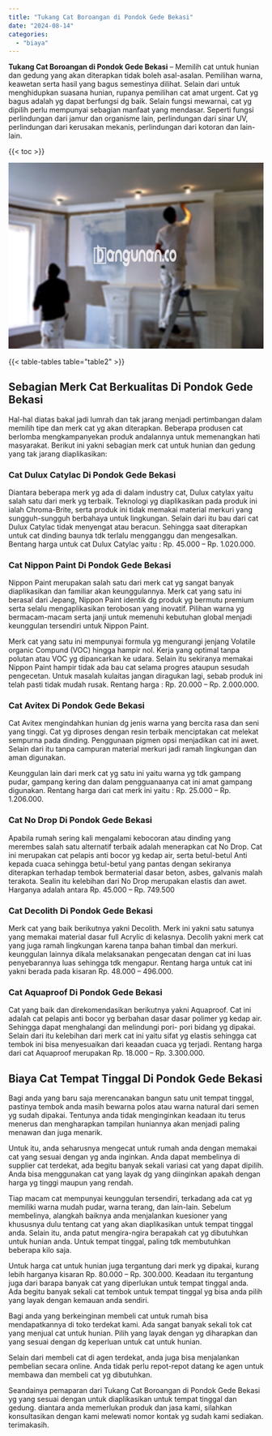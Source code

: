 ```yaml
---
title: "Tukang Cat Boroangan di Pondok Gede Bekasi"
date: "2024-08-14"
categories: 
  - "biaya"
---
```


**Tukang Cat Boroangan di Pondok Gede Bekasi** – Memilih cat untuk hunian dan gedung yang akan diterapkan tidak boleh asal-asalan. Pemilihan warna, keawetan serta hasil yang bagus semestinya dilihat. Selain dari untuk menghidupkan suasana hunian, rupanya pemilihan cat amat urgent. Cat yg bagus adalah yg dapat berfungsi dg baik. Selain fungsi mewarnai, cat yg dipilih perlu mempunyai sebagian manfaat yang mendasar. Seperti fungsi perlindungan dari jamur dan organisme lain, perlindungan dari sinar UV, perlindungan dari kerusakan mekanis, perlindungan dari kotoran dan lain-lain.

{{< toc >}}

![Tukang Cat Boroangan di Pondok Gede Bekasi](/images/jasa-cat-murah31.png)

{{< table-tables table="table2" >}}

## Sebagian Merk Cat Berkualitas Di Pondok Gede Bekasi

Hal-hal diatas bakal jadi lumrah dan tak jarang menjadi pertimbangan dalam memilih tipe dan merk cat yg akan diterapkan. Beberapa produsen cat berlomba mengkampanyekan produk andalannya untuk memenangkan hati masyarakat. Berikut ini yakni sebagian merk cat untuk hunian dan gedung yang tak jarang diaplikasikan:

### Cat Dulux Catylac Di Pondok Gede Bekasi

Diantara beberapa merk yg ada di dalam industry cat, Dulux catylax yaitu salah satu dari merk yg terbaik. Teknologi yg diaplikasikan pada produk ini ialah Chroma-Brite, serta produk ini tidak memakai material merkuri yang sungguh-sungguh berbahaya untuk lingkungan. Selain dari itu bau dari cat Dulux Catylac tidak menyengat atau beracun. Sehingga saat diterapkan untuk cat dinding baunya tdk terlalu mengganggu dan mengesalkan. Bentang harga untuk cat Dulux Catylac yaitu : Rp. 45.000 – Rp. 1.020.000.

### Cat Nippon Paint Di Pondok Gede Bekasi

Nippon Paint merupakan salah satu dari merk cat yg sangat banyak diaplikasikan dan familiar akan keunggulannya. Merk cat yang satu ini berasal dari Jepang, Nippon Paint identik dg produk yg bermutu premium serta selalu mengaplikasikan terobosan yang inovatif. Pilihan warna yg bermacam-macam serta janji untuk memenuhi kebutuhan global menjadi keunggulan tersendiri untuk Nippon Paint.

Merk cat yang satu ini mempunyai formula yg mengurangi jenjang Volatile organic Compund (VOC) hingga hampir nol. Kerja yang optimal tanpa polutan atau VOC yg dipancarkan ke udara. Selain itu sekiranya memakai Nippon Paint hampir tidak ada bau cat selama progres ataupun sesudah pengecetan. Untuk masalah kulaitas jangan diragukan lagi, sebab produk ini telah pasti tidak mudah rusak. Rentang harga : Rp. 20.000 – Rp. 2.000.000.

### Cat Avitex Di Pondok Gede Bekasi

Cat Avitex mengindahkan hunian dg jenis warna yang bercita rasa dan seni yang tinggi. Cat yg diproses dengan resin terbaik menciptakan cat melekat sempurna pada dinding. Penggunaan pigmen opsi menjadikan cat ini awet. Selain dari itu tanpa campuran material merkuri jadi ramah lingkungan dan aman digunakan.

Keunggulan lain dari merk cat yg satu ini yaitu warna yg tdk gampang pudar, gampang kering dan dalam pengguanaanya cat ini amat gampang digunakan. Rentang harga dari cat merk ini yaitu : Rp. 25.000 – Rp. 1.206.000.

### Cat No Drop Di Pondok Gede Bekasi

Apabila rumah sering kali mengalami kebocoran atau dinding yang merembes salah satu alternatif terbaik adalah menerapkan cat No Drop. Cat ini merupakan cat pelapis anti bocor yg kedap air, serta betul-betul Anti kepada cuaca sehingga betul-betul yang pantas dengan sekiranya diterapkan terhadap tembok bermaterial dasar beton, asbes, galvanis malah terakota. Sealin itu kelebihan dari No Drop merupakan elastis dan awet. Harganya adalah antara Rp. 45.000 – Rp. 749.500

### Cat Decolith Di Pondok Gede Bekasi

Merk cat yang baik berikutnya yakni Decolith. Merk ini yakni satu satunya yang memakai material dasar full Acrylic di kelasnya. Decolih yakni merk cat yang juga ramah lingkungan karena tanpa bahan timbal dan merkuri. keunggulan lainnya dikala melaksanakan pengecatan dengan cat ini luas penyebarannya luas sehingga tdk mengapur. Rentang harga untuk cat ini yakni berada pada kisaran Rp. 48.000 – 496.000.

### Cat Aquaproof Di Pondok Gede Bekasi

Cat yang baik dan direkomendasikan berikutnya yakni Aquaproof. Cat ini adalah cat pelapis anti bocor yg berbahan dasar dasar polimer yg kedap air. Sehingga dapat menghalangi dan melindungi pori- pori bidang yg dipakai. Selain dari itu kelebihan dari merk cat ini yaitu sifat yg elastis sehingga cat tembok ini bisa menyesuaikan dari keaadan cuaca yg terjadi. Rentang harga dari cat Aquaproof merupakan Rp. 18.000 – Rp. 3.300.000.

## Biaya Cat Tempat Tinggal Di Pondok Gede Bekasi

Bagi anda yang baru saja merencanakan bangun satu unit tempat tinggal, pastinya tembok anda masih bewarna polos atau warna natural dari semen yg sudah dipakai. Tentunya anda tidak menginginkan keadaan itu terus menerus dan mengharapkan tampilan huniannya akan menjadi paling menawan dan juga menarik.

Untuk itu, anda seharusnya mengecat untuk rumah anda dengan memakai cat yang sesuai dengan yg anda inginkan. Anda dapat membelinya di supplier cat terdekat, ada begitu banyak sekali variasi cat yang dapat dipilih. Anda bisa menggunakan cat yang layak dg yang diinginkan apakah dengan harga yg tinggi maupun yang rendah.

Tiap macam cat mempunyai keunggulan tersendiri, terkadang ada cat yg memiliki warna mudah pudar, warna terang, dan lain-lain. Sebelum membelinya, alangkah baiknya anda menjalankan kuesioner yang khususnya dulu tentang cat yang akan diaplikasikan untuk tempat tinggal anda. Selain itu, anda patut mengira-ngira berapakah cat yg dibutuhkan untuk hunian anda. Untuk tempat tinggal, paling tdk membutuhkan beberapa kilo saja.

Untuk harga cat untuk hunian juga tergantung dari merk yg dipakai, kurang lebih harganya kisaran Rp. 80.000 – Rp. 300.000. Keadaan itu tergantung juga dari barapa banyak cat yang diperlukan untuk tempat tinggal anda. Ada begitu banyak sekali cat tembok untuk tempat tinggal yg bisa anda pilih yang layak dengan kemauan anda sendiri.

Bagi anda yang berkeinginan membeli cat untuk rumah bisa mendapatkannya di toko terdekat kami. Ada sangat banyak sekali tok cat yang menjual cat untuk hunian. Pilih yang layak dengan yg diharapkan dan yang sesuai dengan dg keperluan untuk cat untuk hunian.

Selain dari membeli cat di agen terdekat, anda juga bisa menjalankan pembelian secara online. Anda tidak perlu repot-repot datang ke agen untuk membawa dan membeli cat yg dibutuhkan.

Seandainya pemaparan dari Tukang Cat Boroangan di Pondok Gede Bekasi yg yang sesuai dengan untuk diaplikasikan untuk tempat tinggal dan gedung. diantara anda memerlukan produk dan jasa kami, silahkan konsultasikan dengan kami melewati nomor kontak yg sudah kami sediakan. terimakasih.
